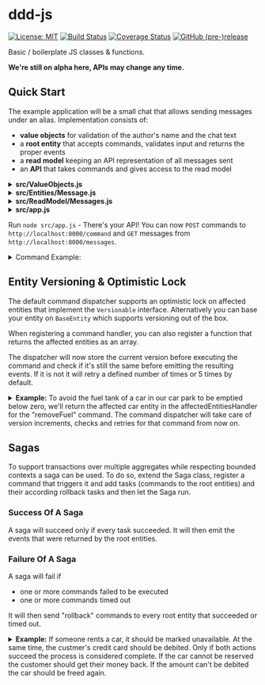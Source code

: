# ddd-js

[![License: MIT](https://img.shields.io/badge/License-MIT-yellow.svg)](https://opensource.org/licenses/MIT)
[![Build Status](https://travis-ci.org/Rekhyt/ddd-js.svg?branch=master)](https://travis-ci.org/Rekhyt/ddd-js)
[![Coverage Status](https://coveralls.io/repos/github/Rekhyt/ddd-js/badge.svg)](https://coveralls.io/github/Rekhyt/ddd-js)
[![GitHub (pre-)release](https://img.shields.io/github/v/tag/rekhyt/ddd-js?style=flat)](https://github.com/Rekhyt/ddd-js/releases)

Basic / boilerplate JS classes &amp; functions.

**We're still on alpha here, APIs may change any time.**

## Quick Start
The example application will be a small chat that allows sending messages under an alias. Implementation consists of:
* **value objects** for validation of the author's name and the chat text
* a **root entity** that accepts commands, validates input and returns the proper events
* a **read model** keeping an API representation of all messages sent
* an **API** that takes commands and gives access to the read model

<details>
<summary><b>src/ValueObjects.js</b></summary>

```javascript
const { NonEmptyStringValue } = require('ddd-js')

class Author extends NonEmptyStringValue {}
class ChatText extends NonEmptyStringValue {}

module.exports = { Author, ChatText }
```
</details>

<details>
<summary><b>src/Entities/Message.js</b></summary>

```javascript
const { RootEntity, DateTime } = require('ddd-js')
const { Author, ChatText } = require('./ValueObjects') // see Value Objects

class Message extends RootEntity {
  setup () {
    this.registerCommand(
      'Message.sendMessage',
      command => this.sendMessage(command.payload.author, command.payload.chatText, command.time)
    )
  }

  sendMessage (author, chatText, time) {
    // validate the input through value objects - this will throw an error if a value is invalid, rejecting the command
    new Author(author)
    new ChatText(chatText)
    new DateTime(time)

    // if all good, return the event
    return [this.createEvent('Message.messageSent', { author, chatText, commandTime: time })]
  }
}

module.exports = Message
```
</details>

<details>
<summary><b>src/ReadModel/Messages.js</b></summary>

```javascript
const { ReadModel } = require('ddd-js')

class Messages extends ReadModel {
  setup () {
    this.messages = []
    this.registerEvent(
      'Message.messageSent',
      event => this.messageSent(event.payload.author, event.payload.chatText, event.payload.commandTime)
    )
  }

  messageSent (author, chatText, commandTime) { this.messages = { author, chatText, time: commandTime } }

  get messages () { return this.messages }
}
```
</details>

<details>
<summary><b>src/app.js</b></summary>

```javascript
const bunyan = require('bunyan')
const { Runner } = require('ddd-js')
const Message = require('./Entities/Message') // see Root Entity
const Messages = require('./ReadModels/Messages') // see Read Model
const logger = bunyan.createLogger({ name: 'chat' })

Runner.createWithExpress(logger, '../eventstore.json')
  .attachRootEntity(Message)
  .attachReadModel('/messages', Messages, 'messages')
  .replayHistory().then(runner => runner.startServer(8000))
```
</details>

Run `node src/app.js` - There's your API! You can now `POST` commands to `http://localhost:8000/command` and `GET` messages from
`http://localhost:8000/messages`.

<details>
<summary>Command Example:</summary>

```http request
POST /command
Host: localhost:8000
Content-Type: application/json

{"name":"Message.sendMessage","time":"2019-12-08 16:06:37","payload":{"author":"Bob","chatText":"Hey, has anyone seen Jack recently!?"}}
```
</details>

## Entity Versioning & Optimistic Lock
The default command dispatcher supports an optimistic lock on affected entities that implement the `Versionable` interface.
Alternatively you can base your entity on `BaseEntity` which supports versioning out of the box.

When registering a command handler, you can also register a function that returns the affected entities as an array.

The dispatcher will now store the current version before executing the command and check if it's still the same before
emitting the resulting events. If it is not it will retry a defined number of times or 5 times by default.

<details>
<summary><b>Example:</b> To avoid the fuel tank of a car in our car park to be emptied below zero, we'll return the affected car
entity in the affectedEntitiesHandler for the "removeFuel" command. The command dispatcher will take care of version
increments, checks and retries for that command from now on.</summary>

```javascript
const { RootEntity, BaseEntity } = require('ddd-js')

class Car extends BaseEntity {
  constructor (fuelLevel) {
    super()
    this.fuelLevel = fuelLevel
  }
}

class CarPool extends RootEntity {
  setup () {
    this.registerCommand('removeFuel',
      (carId, liters) => {
        if (this.cars[carId].fuelLevel - liters < 0) throw new Error('This is more than is left in the tank.')
        return [this.createEvent('fuelRemoved', { carId, liters })]
      },
      command => { return [this.cars[command.payload.carId]] }
    )
  }
}
```
</details>

## Sagas
To support transactions over multiple aggregates while respecting bounded contexts a saga can be used. To do so, extend
the Saga class, register a command that triggers it and add tasks (commands to the root entities) and their according
rollback tasks and then let the Saga run.

### Success Of A Saga
A saga will succeed only if every task succeeded. It will then emit the events that were returned by the root entities. 

### Failure Of A Saga
A saga will fail if
* one or more commands failed to be executed
* one or more commands timed out

It will then send "rollback" commands to every root entity that succeeded or timed out.

<details>
<summary><b>Example:</b> If someone rents a car, it should be marked unavailable. At the same time, the custmer's credit card should be
debited. Only if both actions succeed the process is considered complete. If the car cannot be reserved the customer
should get their money back. If the amount can't be debited the car should be freed again.</summary>

```javascript
const { Saga } = require('ddd-js')

class RentCar extends Saga {
  setup () {
    this.registerCommand('rentCar', async command => {
      // prepare a new Saga run and get an identifier for it
      const id = this.provision()

      this.addTask(id, { ...command, name: 'reserveCar', time: new Date().toJSON() }, 'Car', () => {
        return { ...command, name: 'freeCar', time: new Date().toJSON() }
      })

      this.addTask(id, { ...command, name: 'debitAmount', time: new Date().toJSON() }, 'Payment', () => {
        return { ...command, name: 'payAmount', time: new Date().toJSON() }
      })

      await this.run(id)

      return [] // a saga could return its own events after it has finished; entity events are handled internally
    })
  }
}
```
</details>